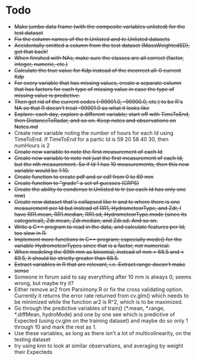Todo
====

- ~~Make jumbo data frame (with the composite variables unlisted) for the test dataset~~
- ~~Fix the column names of the tr.Unlisted and te.Unlisted datasets~~
- ~~Accidentally omitted a column from the test dataset (MassWeightedSD); get that back!~~
- ~~When finished with NAs, make sure the classes are all correct (factor, integer, numeric, etc.)~~
- ~~Calculate the true value for Kdp instead of the incorrect all-0 current Kdp~~
- ~~For every variable that has missing values, create a separate column that has factors for each type of missing value in case the type of missing value is predictive.~~
- ~~Then get rid of the current codes (-99901.0, -99900.0, etc.) to be R's NA so that R doesn't treat -99901.0 as what it looks like~~
- ~~Explore: each day, explore a different variable; start off with TimeToEnd, then DistanceToRadar, and so on. Keep notes and observations on Notes.md~~
- Create new variable noting the number of hours for each Id using TimeToEnd. If TimeToEnd for a partic Id is 59 20 58 40 30, then numHours is 2
- ~~Create new variable to note the first measurement of each Id~~
- ~~Create new variable to note not just the first measurement of each Id, but the nth measurement. So if Id 1 has 10 measurements, then this new variable would be 1:10.~~
- ~~Create function to create pdf and or cdf from 0 to 69 mm~~
- ~~Create function to "grade" a set of guesses (CRPS)~~
- ~~Create the ability to condense tr.Unlisted to tr (so each Id has only one row)~~
- ~~Create new dataset that's collapsed like tr and te where there is one measurement per Id but instead of RR1, HydrometeorType, and Zdr, I have RR1.mean, RR1.median, RR1.sd, HydrometeorType.mode (since its categorical), Zdr.mean, Zdr.median, and Zdr.sd. And so on.~~
- ~~Write a C++ program to read in the data, and calculate features per Id; too slow in R.~~
- ~~Implement more functions in C++ program; especially mode() for the variable HydrometeorTypes since that is a factor, not numerical.~~
- ~~When modeling the 69th mm as binomial, instead of mm > 68.5 and < 69.5, it should be strictly greater than 68.5.~~
- ~~Extract variables in R that are relevant, i.e. Extract.range doesn't make sense~~
- Someone in forum said to say everything after 10 mm is always 0; seems wrong, but maybe try it?
- Either remove ar2 from Parsimony.R or fix the cross validating option. Currently it returns the error rate returned from cv.glm() which needs to be minimized while the function ar2 is R^2, which is to be maximized.
- Go through the predictive variables of train() (*.mean, *.range, *.diffMean, hydroMode) and one by one see which is predictive of Expected (using cv.glm on the training dataset) and maybe do so only 1 through 10 and mark the rest as 1.
- Use these variables, as long as there isn't a lot of multicolinearity, on the testing dataset
- try using knn to look at similar observations, and averaging by weight their Expecteds
